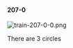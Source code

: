 #### 207-0
![train-207-0-0.png](https://github.com/lil-lab/nlvr/raw/master/nlvr/train/images/56/train-207-0-0.png "train-207-0-0.png")

There are 3 circles